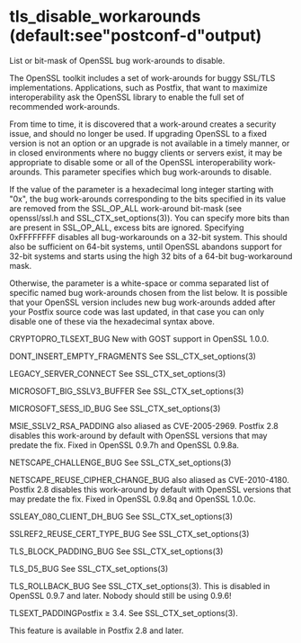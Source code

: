 # tls_disable_workarounds (default:see"postconf-d"output) 

 List or bit-mask of OpenSSL bug work-arounds to disable. 

 The OpenSSL toolkit includes a set of work-arounds for buggy SSL/TLS
implementations. Applications, such as Postfix, that want to maximize
interoperability ask the OpenSSL library to enable the full set of
recommended work-arounds. 

 From time to time, it is discovered that a work-around creates a
security issue, and should no longer be used. If upgrading OpenSSL
to a fixed version is not an option or an upgrade is not available
in a timely manner, or in closed environments where no buggy clients
or servers exist, it may be appropriate to disable some or all of the
OpenSSL interoperability work-arounds. This parameter specifies which
bug work-arounds to disable. 

 If the value of the parameter is a hexadecimal long integer starting
with "0x", the bug work-arounds corresponding to the bits specified in
its value are removed from the SSL_OP_ALL work-around bit-mask
(see openssl/ssl.h and SSL_CTX_set_options(3)). You can specify more
bits than are present in SSL_OP_ALL, excess bits are ignored. Specifying
0xFFFFFFFF disables all bug-workarounds on a 32-bit system. This should
also be sufficient on 64-bit systems, until OpenSSL abandons support
for 32-bit systems and starts using the high 32 bits of a 64-bit
bug-workaround mask. 

 Otherwise, the parameter is a white-space or comma separated list
of specific named bug work-arounds chosen from the list below. It
is possible that your OpenSSL version includes new bug work-arounds
added after your Postfix source code was last updated, in that case
you can only disable one of these via the hexadecimal syntax above. 



CRYPTOPRO_TLSEXT_BUG New with GOST support in
OpenSSL 1.0.0.

DONT_INSERT_EMPTY_FRAGMENTS See
SSL_CTX_set_options(3)

LEGACY_SERVER_CONNECT See SSL_CTX_set_options(3)

MICROSOFT_BIG_SSLV3_BUFFER See
SSL_CTX_set_options(3)

MICROSOFT_SESS_ID_BUG See SSL_CTX_set_options(3)

MSIE_SSLV2_RSA_PADDING  also aliased as
CVE-2005-2969. Postfix 2.8 disables this work-around by
default with OpenSSL versions that may predate the fix. Fixed in
OpenSSL 0.9.7h and OpenSSL 0.9.8a.

NETSCAPE_CHALLENGE_BUG See SSL_CTX_set_options(3)

NETSCAPE_REUSE_CIPHER_CHANGE_BUG  also aliased
as CVE-2010-4180. Postfix 2.8 disables this work-around by
default with OpenSSL versions that may predate the fix. Fixed in
OpenSSL 0.9.8q and OpenSSL 1.0.0c.

SSLEAY_080_CLIENT_DH_BUG See
SSL_CTX_set_options(3)

SSLREF2_REUSE_CERT_TYPE_BUG See
SSL_CTX_set_options(3)

TLS_BLOCK_PADDING_BUG See SSL_CTX_set_options(3)

TLS_D5_BUG See SSL_CTX_set_options(3)

TLS_ROLLBACK_BUG See SSL_CTX_set_options(3).
This is disabled in OpenSSL 0.9.7 and later. Nobody should still
be using 0.9.6! 

TLSEXT_PADDINGPostfix &ge; 3.4. See SSL_CTX_set_options(3).



 This feature is available in Postfix 2.8 and later.  


